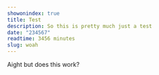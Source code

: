 ```yaml
---
showonindex: true
title: Test
description: So this is pretty much just a test
date: "234567"
readtime: 3456 minutes
slug: woah
---
```

Aight but does this work?